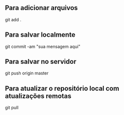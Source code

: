 
## Para adicionar arquivos 

git add .

## Para salvar localmente 

git commit -am "sua mensagem aqui"

## Para salvar no servidor

git push origin master

## Para atualizar o repositório local com atualizações remotas

git pull

